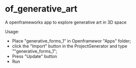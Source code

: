 # of_generative_art
A openframeworks app to explore generative art in 3D space

Usage:
- Place "generative_forms_1" in Openframewor "Apps" folder;
- click the "Import" button in the ProjectGenerator and type ""generative_forms_1";
- Press "Update" button
- Run

